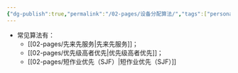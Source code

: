 ```yaml
---
{"dg-publish":true,"permalink":"/02-pages/设备分配算法/","tags":["personal/blog","os"]}
---
```


- 常见算法有：
	- [[02-pages/先来先服务\|先来先服务]]；
	- [[02-pages/优先级高者优先\|优先级高者优先]]；
	- [[02-pages/短作业优先（SJF）\|短作业优先（SJF）]]